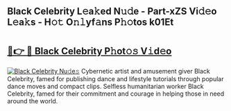 ## Black Celebrity L𝚎a𝚔ed N𝚞𝚍e - Part-xZS Vi𝚍𝚎o L𝚎a𝚔s - H𝚘𝚝 O𝚗𝚕yf𝚊ns P𝚑𝚘tos k01Et

# <h2><a href="http://kfbimtg.oniu.top/?m=Black+Celebrity">🔗👉 🔴 Black Celebrity P𝚑ot𝚘𝚜 V𝚒d𝚎o</a></h2>

[![Black Celebrity Nu𝚍e𝚜](https://i.imgur.com/0qMVB7G.gif)](http://kfbimtg.oniu.top/?m=Black+Celebrity)
Cybernetic artist and amusement giver Black Celebrity, famed for publishing dance and lifestyle tutorials through popular dance moves and compact clips. Selfless humanitarian worker Black Celebrity, famed for their commitment and courage in helping those in need around the world.  

